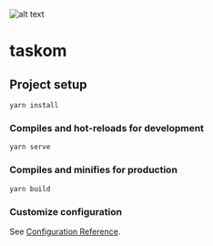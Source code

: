 ![alt text](https://cdn1.bbcode0.com/uploads/2021/3/28/b635628f4b4241ef3ad26cfac1813652-full.png)

# taskom

## Project setup
```
yarn install
```

### Compiles and hot-reloads for development
```
yarn serve
```

### Compiles and minifies for production
```
yarn build
```

### Customize configuration
See [Configuration Reference](https://cli.vuejs.org/config/).
